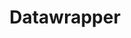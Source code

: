 ---
blog: https://blog.datawrapper.de/
facebook: https://facebook.com/Datawrapper-1974708932618275
git: https://github.com/datawrapper
linkedin: https://linkedin.com/company/datawrapper
logohandle: datawrapperde
sort: datawrapper
title: Datawrapper
twitter: https://x.com/datawrapper
website: https://www.datawrapper.de/
youtube: https://youtube.com/channel/UCGRdsZb9YD3GW35G27g0o0g
---